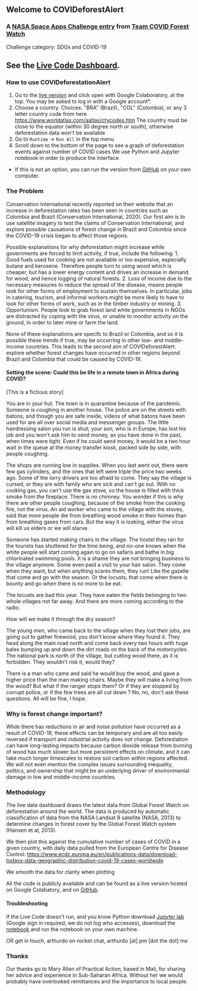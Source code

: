 ## Welcome to __COVIDeforestAlert__
### A [NASA Space Apps Challenge entry](spaceappschallenge.org) from [Team __COVID Forest Watch__](https://covid19.spaceappschallenge.org/challenges/covid-challenges/sdgs-and-covid-19/teams/covid-forest-watch/project)

Challenge category: SDGs and COVID-19

## See the [Live Code Dashboard](https://drive.google.com/file/d/1JsWFrlaSRTpoUcufPCYXxbX_h1pY4aAs/view?usp=sharing). 

### How to use COVIDeforestationAlert
1. Go to the [live version](https://drive.google.com/file/d/1JsWFrlaSRTpoUcufPCYXxbX_h1pY4aAs/view?usp=sharing) and click open with Google Colaboratory, at the top. You may be asked to log in with a Google account*.
2. Choose a country. Choices: "BRA" (Brazil), "COL" (Colombia), or any 3 letter country code from here https://www.worldatlas.com/aatlas/ctycodes.htm  The country must be close to the equator (within 30 degree north or south), otherwise deforestation data won't be available
3. Go to ``Runtime`` -> ``Run All`` in the top menu
4. Scroll down to the bottom of the page to see a graph of deforestation events against number of COVID cases
We use Python and Jupyter notebook in order to produce the interface

* If this is not an option, you can run the version from [GitHub](https://github.com/tur-ium/COVIDeforestAlert/) on your own computer.

### The Problem

Conservation International recently reported on their website that an increase in deforestation rates has been seen in countries such as Colombia and Brazil (Conservation International, 2020). Our first aim is to use satellite imagery to test the claims of Conservation International, and explore possible causations of forest change in Brazil and Colombia since the COVID-19 crisis began to affect those regions. 

Possible explanations for why deforestation might increase while governments are forced to limit activity, if true, include the following:
    1. Good fuels used for cooking are not available or too expensive, especially butane and kerosene. Therefore people turn to using wood which is cheaper, but has a lower energy content and drives an increase in demand for wood, and hence logging of natural forests.
    2. Loss of income due to the necessary measures to reduce the spread of the disease, means people look for other forms of employment to sustain themselves. In particular, jobs in catering, tourism, and informal workers might be more likely to have to look for other forms of work, such as in the timber industry or mining.
    3. Opportunism. People look to grab forest land while governments in NGOs are distracted by coping with the virus, or unable to monitor activity on the ground, in order to later mine or farm the land.

None of these explanations are specifc to Brazil or Colombia, and so it is possible these trends if true, may be occurring in other low- and middle- income countries. This leads to the second aim of COVIDeforestAlert: explore whether forest changes have occurred in other regions beyond Brazil and Colombia that could be caused by COVID-19.

#### Setting the scene: Could this be life in a remote town in Africa during COVID? 
[This is a fictious story]

You are in your hut. The town is in quarantine because of the pandemic.  Someone is coughing in another house. The police are on the streets with batons, and though you are safe inside, videos of what batons have been used for are all over social media and messenger groups. The little hairdressing salon you run is shut; your son, who is in Europe,  has lost his job and you won't ask him to send  money, as you have done in the past, when times were tight. Even if he could send money, it would be a two hour wait in the queue at the money transfer kiosk, packed side by side, with people coughing.

The shops are running low in supplies. When you last went out, there were few gas cylinders,  and the ones that left were triple the price two weeks ago. Some of the lorry drivers are too afraid to come. They say the village is cursed, or they are with family who are sick and can't go out. With no cooking gas, you can't use the gas stove, so the house is filled with thick smoke from the fireplace. There is no chimney. You wonder if this is why there are other people coughing, because of the smoke from the cooking fire, not the virus. An aid worker who came to the village with the stoves, said that more people die from breathing wood smoke in their homes than from breathing gases from cars. But the way it is looking, either the virus will kill us elders or we will starve.

Someone has started making chairs in the village. The hostel they ran for the tourists has shuttered for the time being, and no-one knows when the white people will start coming again to go on safaris and bathe in big chlorinated swimming pools. It is a shame they are not bringing business to the village anymore. Some even paid a visit to your hair salon. They come when they want, but when anything scares them, they run! Like the gazelle that come and go with the season. Or the locusts, that come when there is bounty and go when there is no more to be eat.

The locusts are bad this year. They have eaten the fields belonging to two whole villages not far away. And there are more coming according to the radio.

How will we make it through the dry season? 

The young men, who came back to the village when they lost their jobs, are going  out to gather firewood, you don't know where they found it. They head along the main road north and come back every two hours with huge bales bumping up and down the dirt roads on the back of the motorcycles. The national park is north of the village, but cutting wood there, as it is forbidden. They wouldn't risk it, would they? 

There is a man who came and said he would buy the wood, and gave a higher price than the man making chairs. Maybe they will make a living from the wood? But what if the ranger stops them? Or if they are stopped by corrupt police, or if the few trees are all cut down ? No, no, don't ask these questions. All will be fine, I hope.

### Why is forest change important?
While there has reductions in air and noise pollution have occurred as a result of COVID-19, these effects can be temporary and are all too easily reversed if transport and industrial activity does not change. Deforestation can have long-lasting impacts because carbon dioxide release from burning of wood has much slower but more persistent effects on climate, and it can take much longer timescales to restore soil carbon within regions affected. We will not even mention the complex issues surrounding inequality, politics, and ownership that might be an underlying driver of environmental damage in low and middle-income countries.

### Methodology

The live data dashboard draws the latest data from Global Forest Watch on deforestation around the world. The data is produced by automatic classification of data from the NASA Landsat 8 satellite (NASA, 2013) to determine changes in forest cover by the Global Forest Watch system (Hansen et al, 2013).

We then plot this against the cumulative number of cases of COVID in a given country, with daily data pulled from the European Centre for Disease Control: https://www.ecdc.europa.eu/en/publications-data/download-todays-data-geographic-distribution-covid-19-cases-worldwide

We smooth the data for clarity when plotting

All the code is publicly available and can be found as a live version hosted on Google Colabatory, and on [GitHub](https://github.com/tur-ium/COVIDeforestAlert/).


#### Troubleshooting

If the Live Code doesn't run, and you know Python download [Jupyter lab](https://jupyterlab.readthedocs.io/en/stable/getting_started/installation.html) (Google sign in required, we do not log who accesses), download the [notebook](COVIDeforestAlert.ipynb) and run the notebook on your own machine.

OR get in touch, arthurdo on rocket chat, arthurdo [at] pm [dot the dot] me

### Thanks

Our thanks go to Mary Allen of Practical Action, based in Mali, for sharing her advice and experience in Sub-Saharan Africa. Without her we would probably have overlooked remittances and the importance to local people.
